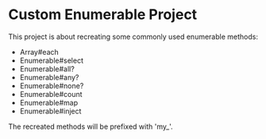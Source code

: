 # Custom Enumerable Project

This project is about recreating some commonly used enumerable methods:

- Array#each
- Enumerable#select
- Enumerable#all?
- Enumerable#any?
- Enumerable#none?
- Enumerable#count
- Enumerable#map
- Enumerable#inject

The recreated methods will be prefixed with 'my_'.